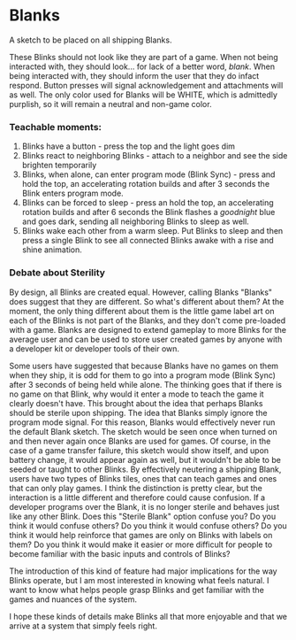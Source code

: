 # Blanks
A sketch to be placed on all shipping Blanks.

These Blinks should not look like they are part of a game. When not being interacted with, they should look... for lack of a better word, _blank_. When being interacted with, they should inform the user that they do infact respond. Button presses will signal acknowledgement and attachments will as well. The only color used for Blanks will be WHITE, which is admittedly purplish, so it will remain a neutral and non-game color.

### Teachable moments:
1. Blinks have a button - press the top and the light goes dim
2. Blinks react to neighboring Blinks - attach to a neighbor and see the side brighten temporarily
3. Blinks, when alone, can enter program mode (Blink Sync) - press and hold the top, an accelerating rotation builds and after 3 seconds the Blink enters program mode.
4. Blinks can be forced to sleep - press an hold the top, an accelerating rotation builds and after 6 seconds the Blink flashes a _goodnight_ blue and goes dark, sending all neighboring Blinks to sleep as well.
5. Blinks wake each other from a warm sleep. Put Blinks to sleep and then press a single Blink to see all connected Blinks awake with a rise and shine animation. 

### Debate about Sterility
By design, all Blinks are created equal. However, calling Blanks "Blanks" does suggest that they are different. So what's different about them? At the moment, the only thing different about them is the little game label art on each of the Blinks is not part of the Blanks, and they don't come pre-loaded with a game. Blanks are designed to extend gameplay to more Blinks for the average user and can be used to store user created games by anyone with a developer kit or developer tools of their own.

Some users have suggested that because Blanks have no games on them when they ship, it is odd for them to go into a program mode (Blink Sync) after 3 seconds of being held while alone. The thinking goes that if there is no game on that Blink, why would it enter a mode to teach the game it clearly doesn't have. This brought about the idea that perhaps Blanks should be sterile upon shipping. The idea that Blanks simply ignore the program mode signal. For this reason, Blanks would effectively never run the default Blank sketch. The sketch would be seen once when turned on and then never again once Blanks are used for games. Of course, in the case of a game transfer failure, this sketch would show itself, and upon battery change, it would appear again as well, but it wouldn't be able to be seeded or taught to other Blinks. By effectively neutering a shipping Blank, users have two types of Blinks tiles, ones that can teach games and ones that can only play games. I think the distinction is pretty clear, but the interaction is a little different and therefore could cause confusion. If a developer programs over the Blank, it is no longer sterile and behaves just like any other Blink. Does this "Sterile Blank" option confuse you? Do you think it would confuse others? Do you think it would confuse others? Do you think it would help reinforce that games are only on Blinks with labels on them? Do you think it would make it easier or more difficult for people to become familiar with the basic inputs and controls of Blinks?

The introduction of this kind of feature had major implications for the way Blinks operate, but I am most interested in knowing what feels natural. I want to know what helps people grasp Blinks and get familiar with the games and nuances of the system.

I hope these kinds of details make Blinks all that more enjoyable and that we arrive at a system that simply feels right.
